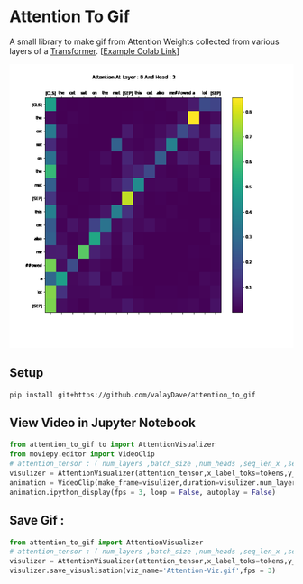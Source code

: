 # Attention To Gif

A small library to make gif from Attention Weights collected from various layers of a [Transformer](https://en.wikipedia.org/wiki/Transformer_(machine_learning_model)). [[Example Colab Link](https://colab.research.google.com/drive/1gGiBztUnbuPBW4c_UKle-slx1LojyBYd?usp=sharing)]

![Attention Example](./attention.gif)



## Setup 
```sh
pip install git+https://github.com/valayDave/attention_to_gif
```

## View Video in Jupyter Notebook  

```python
from attention_to_gif to import AttentionVisualizer
from moviepy.editor import VideoClip
# attention_tensor : ( num_layers ,batch_size ,num_heads ,seq_len_x ,seq_len_y )
visulizer = AttentionVisualizer(attention_tensor,x_label_toks=tokens,y_label_toks=tokens,fig_size=(10,10),chosen_head=2)
animation = VideoClip(make_frame=visulizer,duration=visulizer.num_layers) 
animation.ipython_display(fps = 3, loop = False, autoplay = False)
```

## Save Gif : 
```python
from attention_to_gif import AttentionVisualizer
# attention_tensor : ( num_layers ,batch_size ,num_heads ,seq_len_x ,seq_len_y )
visulizer = AttentionVisualizer(attention_tensor,x_label_toks=tokens,y_label_toks=tokens,fig_size=(10,10),chosen_head=2)
visulizer.save_visualisation(viz_name='Attention-Viz.gif',fps = 3)
```
